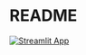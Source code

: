 # README

[![Streamlit App](https://static.streamlit.io/badges/streamlit_badge_black_white.svg)](https://share.streamlit.io/hauselin/stats-app/main)
